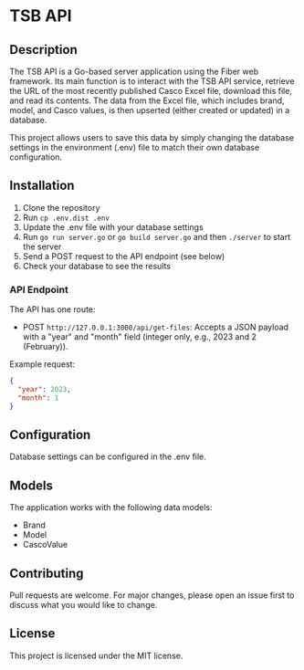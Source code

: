 # TSB API

## Description

The TSB API is a Go-based server application using the Fiber web framework. Its main function is to interact with the TSB API service, retrieve the URL of the most recently published Casco Excel file, download this file, and read its contents. The data from the Excel file, which includes brand, model, and Casco values, is then upserted (either created or updated) in a database.

This project allows users to save this data by simply changing the database settings in the environment (.env) file to match their own database configuration.

## Installation

1. Clone the repository
2. Run `cp .env.dist .env`
3. Update the .env file with your database settings
4. Run `go run server.go` or `go build server.go` and then `./server` to start the server
6. Send a POST request to the API endpoint (see below)
7. Check your database to see the results

### API Endpoint

The API has one route:

- POST `http://127.0.0.1:3000/api/get-files`: Accepts a JSON payload with a "year" and "month" field (integer only, e.g., 2023 and 2 (February)).

Example request:
```json
{
  "year": 2023,
  "month": 1
}
```
## Configuration

Database settings can be configured in the .env file.

## Models

The application works with the following data models:

- Brand
- Model
- CascoValue

## Contributing

Pull requests are welcome. For major changes, please open an issue first to discuss what you would like to change.

## License

This project is licensed under the MIT license.

